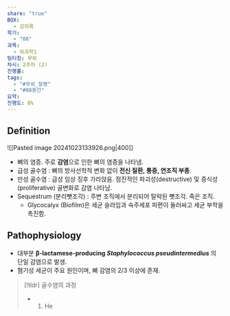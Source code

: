 ```yaml
---
share: "true"
BOX:
  - 강의록
학기:
  - "08"
과목:
  - 외과학1
팀티칭: 무외
차시: 2주차 (2)
진행률: 
tags:
  - "#무외_질병"
  - "#08중간"
요약: 
진행도: 0%
---
```

## Definition

![[Pasted image 20241023133926.png|400]]
- 뼈의 염증. 주로 **감염**으로 인한 뼈의 염증을 나타냄.
- 급성 골수염 : 뼈의 방사선학적 변화 없이 **전신 질환, 통증, 연조직 부종**.
- 만성 골수염 : 급성 임상 징후 가라앉음. 점진적인 파괴성(destructive) 및 증식성(proliferative) 골변화로 감염 나타남.
- Sequestrum (분리뼛조각) : 주변 조직에서 분리되어 탈락된 뼛조각. 죽은 조직.
	- Glycocalyx (Biofilm)은 세균 슬라임과 숙주세포 파편이 둘러싸고 세균 부착을 촉진함.

## Pathophysiology
- 대부분 **β-lactamese-producing *Staphylococcus pseudintermedius*** 의 단일 감염으로 발생.
- 혐기성 세균이 주요 원인이며, 뼈 감염의 2/3 이상에 존재.

>[!tldr] 골수염의 과정
>- 1) He